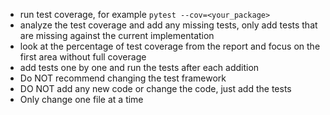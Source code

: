- run test coverage, for example `pytest --cov=<your_package>`
- analyze the test coverage and add any missing tests, only add tests that are missing against the current implementation
- look at the percentage of test coverage from the report and focus on the first area without full coverage
- add tests one by one and run the tests after each addition
- Do NOT recommend changing the test framework
- DO NOT add any new code or change the code, just add the tests
- Only change one file at a time